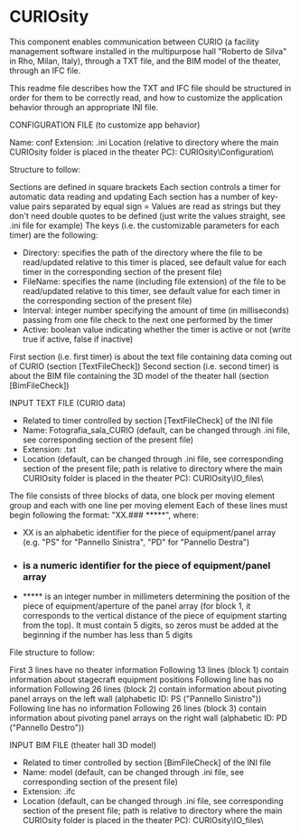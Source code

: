 # CURIOsity

This component enables communication between CURIO (a facility management software installed in the multipurpose hall "Roberto de Silva" in Rho, Milan, Italy), through a TXT file, and the BIM model of the theater, through an IFC file.

This readme file describes how the TXT and IFC file should be structured in order for them to be correctly read, and how to customize the application behavior through an appropriate INI file.





CONFIGURATION FILE (to customize app behavior)

Name: conf
Extension: .ini
Location (relative to directory where the main CURIOsity folder is placed in the theater PC): CURIOsity\Configuration\

Structure to follow:

Sections are defined in square brackets
Each section controls a timer for automatic data reading and updating
Each section has a number of key-value pairs separated by equal sign =
Values are read as strings but they don't need double quotes to be defined (just write the values straight, see .ini file for example)
The keys (i.e. the customizable parameters for each timer) are the following:
- Directory: specifies the path of the directory where the file to be read/updated relative to this timer is placed, see default value for each timer in the corresponding section of the present file)
- FileName: specifies the name (including file extension) of the file to be read/updated relative to this timer, see default value for each timer in the corresponding section of the present file)
- Interval: integer number specifying the amount of time (in milliseconds) passing from one file check to the next one performed by the timer
- Active: boolean value indicating whether the timer is active or not (write true if active, false if inactive)

First section (i.e. first timer) is about the text file containing data coming out of CURIO (section [TextFileCheck])
Second section (i.e. second timer) is about the BIM file containing the 3D model of the theater hall (section [BimFileCheck])





INPUT TEXT FILE (CURIO data)

- Related to timer controlled by section [TextFileCheck] of the INI file
- Name: Fotografia_sala_CURIO (default, can be changed through .ini file, see corresponding section of the present file)
- Extension: .txt
- Location (default, can be changed through .ini file, see corresponding section of the present file; path is relative to directory where the main CURIOsity folder is placed in the theater PC): CURIOsity\IO_files\

The file consists of three blocks of data, one block per moving element group and each with one line per moving element
Each of these lines must begin following the format: "XX.###   *****", where:
- XX is an alphabetic identifier for the piece of equipment/panel array (e.g. "PS" for "Pannello Sinistra", "PD" for "Pannello Destra")
- ### is a numeric identifier for the piece of equipment/panel array
- ***** is an integer number in millimeters determining the position of the piece of equipment/aperture of the panel array (for block 1, it corresponds to the vertical distance of the piece of equipment starting from the top). It must contain 5 digits, so zeros must be added at the beginning if the number has less than 5 digits

File structure to follow:

First 3 lines have no theater information
Following 13 lines (block 1) contain information about stagecraft equipment positions
Following line has no information
Following 26 lines (block 2) contain information about pivoting panel arrays on the left wall (alphabetic ID: PS ("Pannello Sinistro"))
Following line has no information
Following 26 lines (block 3) contain information about pivoting panel arrays on the right wall (alphabetic ID: PD ("Pannello Destro"))





INPUT BIM FILE (theater hall 3D model)

- Related to timer controlled by section [BimFileCheck] of the INI file
- Name: model (default, can be changed through .ini file, see corresponding section of the present file)
- Extension: .ifc
- Location (default, can be changed through .ini file, see corresponding section of the present file; path is relative to directory where the main CURIOsity folder is placed in the theater PC): CURIOsity\IO_files\
